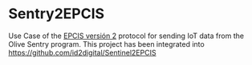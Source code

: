 # Sentry2EPCIS
Use Case of the [EPCIS versión 2](https://github.com/gs1/EPCIS) protocol for sending IoT data from the Olive Sentry program.
This project has been integrated into https://github.com/id2digital/Sentinel2EPCIS

